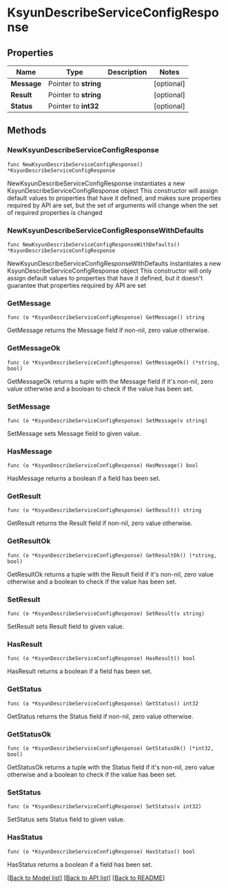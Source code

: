 # KsyunDescribeServiceConfigResponse

## Properties

Name | Type | Description | Notes
------------ | ------------- | ------------- | -------------
**Message** | Pointer to **string** |  | [optional] 
**Result** | Pointer to **string** |  | [optional] 
**Status** | Pointer to **int32** |  | [optional] 

## Methods

### NewKsyunDescribeServiceConfigResponse

`func NewKsyunDescribeServiceConfigResponse() *KsyunDescribeServiceConfigResponse`

NewKsyunDescribeServiceConfigResponse instantiates a new KsyunDescribeServiceConfigResponse object
This constructor will assign default values to properties that have it defined,
and makes sure properties required by API are set, but the set of arguments
will change when the set of required properties is changed

### NewKsyunDescribeServiceConfigResponseWithDefaults

`func NewKsyunDescribeServiceConfigResponseWithDefaults() *KsyunDescribeServiceConfigResponse`

NewKsyunDescribeServiceConfigResponseWithDefaults instantiates a new KsyunDescribeServiceConfigResponse object
This constructor will only assign default values to properties that have it defined,
but it doesn't guarantee that properties required by API are set

### GetMessage

`func (o *KsyunDescribeServiceConfigResponse) GetMessage() string`

GetMessage returns the Message field if non-nil, zero value otherwise.

### GetMessageOk

`func (o *KsyunDescribeServiceConfigResponse) GetMessageOk() (*string, bool)`

GetMessageOk returns a tuple with the Message field if it's non-nil, zero value otherwise
and a boolean to check if the value has been set.

### SetMessage

`func (o *KsyunDescribeServiceConfigResponse) SetMessage(v string)`

SetMessage sets Message field to given value.

### HasMessage

`func (o *KsyunDescribeServiceConfigResponse) HasMessage() bool`

HasMessage returns a boolean if a field has been set.

### GetResult

`func (o *KsyunDescribeServiceConfigResponse) GetResult() string`

GetResult returns the Result field if non-nil, zero value otherwise.

### GetResultOk

`func (o *KsyunDescribeServiceConfigResponse) GetResultOk() (*string, bool)`

GetResultOk returns a tuple with the Result field if it's non-nil, zero value otherwise
and a boolean to check if the value has been set.

### SetResult

`func (o *KsyunDescribeServiceConfigResponse) SetResult(v string)`

SetResult sets Result field to given value.

### HasResult

`func (o *KsyunDescribeServiceConfigResponse) HasResult() bool`

HasResult returns a boolean if a field has been set.

### GetStatus

`func (o *KsyunDescribeServiceConfigResponse) GetStatus() int32`

GetStatus returns the Status field if non-nil, zero value otherwise.

### GetStatusOk

`func (o *KsyunDescribeServiceConfigResponse) GetStatusOk() (*int32, bool)`

GetStatusOk returns a tuple with the Status field if it's non-nil, zero value otherwise
and a boolean to check if the value has been set.

### SetStatus

`func (o *KsyunDescribeServiceConfigResponse) SetStatus(v int32)`

SetStatus sets Status field to given value.

### HasStatus

`func (o *KsyunDescribeServiceConfigResponse) HasStatus() bool`

HasStatus returns a boolean if a field has been set.


[[Back to Model list]](../README.md#documentation-for-models) [[Back to API list]](../README.md#documentation-for-api-endpoints) [[Back to README]](../README.md)


